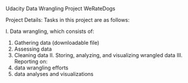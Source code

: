 Udacity Data Wrangling Project WeRateDogs

Project Details:
Tasks in this project are as follows:

I. Data wrangling, which consists of:
1. Gathering data (downloadable file)
2. Assessing data
3. Cleaning data
II. Storing, analyzing, and visualizing wrangled data
III. Reporting on:
1. data wrangling efforts
2. data analyses and visualizations
